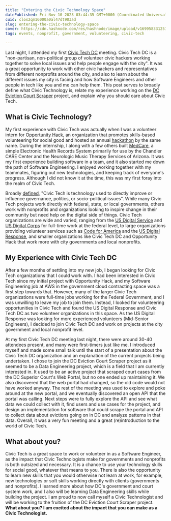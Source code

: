 ```yaml
---
title: "Entering the Civic Technology Space"
datePublished: Fri Nov 10 2023 03:44:35 GMT+0000 (Coordinated Universal Time)
cuid: clos2qm16000a0al47dt903ad
slug: entering-the-civic-technology-space
cover: https://cdn.hashnode.com/res/hashnode/image/upload/v1699583312516/d8fd11a0-38c6-4f48-92f7-08a947815133.png
tags: events, nonprofit, government, volunteering, civic-tech

---
```


Last night, I attended my first [Civic Tech DC](https://civictechdc.org/) meeting. Civic Tech DC is a "non-partisan, non-political group of volunteer civic hackers working together to solve local issues and help people engage with the city". It was a great opportunity to work with other civic hackers and representatives from different nonprofits around the city, and also to learn about the different issues my city is facing and how Software Engineers and other people in tech like you and me can help them. This post serves to broadly define what Civic Technology is, relate my experience working on the [DC Eviction Court Scraper](https://github.com/civictechdc/court-scraper) project, and explain why you should care about Civic Tech.

## What is Civic Technology?

My first experience with Civic Tech was actually when I was a volunteer intern for [Opportunity Hack](https://www.ohack.org/home), an organization that promotes skills-based volunteering for social good and hosted an annual [hackathon](https://ohack.dev/) by the same name. During the internship, I along with a few others built [MedCare](https://github.com/opportunity-hack/simple-electronic-healthcare-records-EHR), a simple Electronic Health Records System primarily for use by the Chandler CARE Center and the Neurologic Music Therapy Services of Arizona. It was my first experience building software in a team, and it also started me down the path of Software Engineering. I enjoyed working together with my teammates, figuring out new technologies, and keeping track of everyone's progress. Although I did not know it at the time, this was my first foray into the realm of Civic Tech.

Broadly [defined](https://medium.com/tradecraft-traction/navigating-the-field-of-civic-tech-c1f9670c8f69), "Civic Tech is technology used to directly improve or influence governance, politics, or socio-political issues". While many Civic Tech projects work directly with federal, state, or local governments, others work with nonprofits and organizations looking to inspire change in their community but need help on the digital side of things. Civic Tech organizations are wide and varied, ranging from the [US Digital Service](https://www.usds.gov/) and [US Digital Corps](https://digitalcorps.gsa.gov/) for full-time work at the federal level, to large organizations providing volunteer services such as [Code for America](https://codeforamerica.org/) and the [US Digital Response](https://www.usdigitalresponse.org/), and smaller organizations like Civic Tech DC and Opportunity Hack that work more with city governments and local nonprofits.

## My Experience with Civic Tech DC

After a few months of settling into my new job, I began looking for Civic Tech organizations that I could work with. I had been interested in Civic Tech since my initial project with Opportunity Hack, and my Software Engineering job at AWS in the government cloud contracting space was a first step towards that. However, many of the larger Civic Tech organizations were full-time jobs working for the Federal Government, and I was unwilling to leave my job to join them. Instead, I looked for volunteering opportunities in Civic Tech and found the US Digital Response and Civic Tech DC as two volunteer organizations in this space. As the US Digital Response was looking for more experienced volunteers (Mid-Senior Engineers), I decided to join Civic Tech DC and work on projects at the city government and local nonprofit level.

At my first Civic Tech DC meeting last night, there were around 30-40 attendees present, and many were first-timers just like me. I introduced myself and made some small talk until the start of a presentation about the Civic Tech DC organization and an explanation of the current projects being undertaken. I chose to join the DC Eviction Court Scraper project as it seemed to be a Data Engineering project, which is a field that I am currently interested in. It used to be an active project that scraped court cases from the DC Superior Court's Web Portal, but no one ended up maintaining it. We also discovered that the web portal had changed, so the old code would not have worked anyway. The rest of the meeting was used to explore and poke around at the new portal, and we eventually discovered an open API that the portal was calling. Next steps were to fully explore the API and see what data we could collect with it, find users and use cases for the project, and design an implementation for software that could scrape the portal and API to collect data about evictions going on in DC and analyze patterns in that data. Overall, it was a very fun meeting and a great (re)introduction to the world of Civic Tech.

## What about you?

Civic Tech is a great space to work or volunteer in as a Software Engineer, as the impact that Civic Technologists make for governments and nonprofits is both outsized and necessary. It is a chance to use your technology skills for social good, whatever that means to you. There is also the opportunity to learn new skills that you would otherwise not learn at work, for example, new technologies or soft skills working directly with clients (governments and nonprofits). I learned more about how DC's government and court system work, and I also will be learning Data Engineering skills while building the project. I am proud to now call myself a Civic Technologist and will be working to the fruition of the DC Eviction Court Scraper project. **What about you? I am excited about the impact that you can make as a Civic Technologist.**